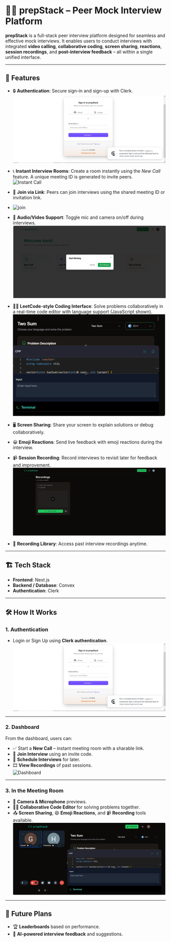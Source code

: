 # 🧑‍💻 prepStack – Peer Mock Interview Platform

**prepStack** is a full-stack peer interview platform designed for seamless and effective mock interviews. It enables users to conduct interviews with integrated **video calling**, **collaborative coding**, **screen sharing**, **reactions**, **session recordings**, and **post-interview feedback** – all within a single unified interface.

---

## 🚀 Features

- 🔒 **Authentication**: Secure sign-in and sign-up with Clerk.  
  ![Authentication](./login.jpg)

- 📞 **Instant Interview Rooms**: Create a room instantly using the *New Call* feature. A unique meeting ID is generated to invite peers.  
  ![Instant Call](./meeting.jpg)

- 👥 **Join via Link**: Peers can join interviews using the shared meeting ID or invitation link.
- ![join](./join.jpg)

- 🎥 **Audio/Video Support**: Toggle mic and camera on/off during interviews.  
  ![Meeting](./image.png)

- 🧑‍💻 **LeetCode-style Coding Interface**: Solve problems collaboratively in a real-time code editor with language support (JavaScript shown).  
  ![Code Editor](./codeeditor.jpg)

- 🖥️ **Screen Sharing**: Share your screen to explain solutions or debug collaboratively.

- 😀 **Emoji Reactions**: Send live feedback with emoji reactions during the interview.

- 📹 **Session Recording**: Record interviews to revisit later for feedback and improvement.  
  ![Recording Library](./recording.jpg)

- 📁 **Recording Library**: Access past interview recordings anytime.

---

## 🏗️ Tech Stack

- **Frontend**: Next.js  
- **Backend / Database**: Convex  
- **Authentication**: Clerk  

---

## 🛠️ How It Works

### 1. Authentication

- Login or Sign Up using **Clerk authentication**.  
  ![Login Page](./login.jpg)

---

### 2. Dashboard

From the dashboard, users can:

- ✅ Start a **New Call** – instant meeting room with a sharable link.
- 🔗 **Join Interview** using an invite code.
- 📅 **Schedule Interviews** for later.
- 🎞️ **View Recordings** of past sessions.  
  ![Dashboard](./screenshots/homepage.jpg)

---

### 3. In the Meeting Room

- 🎥 **Camera & Microphone** previews.
- 👩‍💻 **Collaborative Code Editor** for solving problems together.
- 📤 **Screen Sharing**, 😄 **Emoji Reactions**, and 📹 **Recording** tools available.  
  ![Overall Room](./overallRoom.jpg)

---

## 📌 Future Plans

- 🏆 **Leaderboards** based on performance.
- 🤖 **AI-powered interview feedback** and suggestions.
